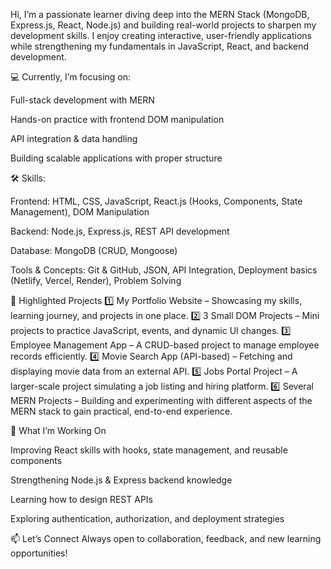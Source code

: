 Hi, I’m a passionate learner diving deep into the MERN Stack (MongoDB, Express.js, React, Node.js) and building real-world projects to sharpen my development skills. I enjoy creating interactive, user-friendly applications while strengthening my fundamentals in JavaScript, React, and backend development.

💻 Currently, I’m focusing on:

Full-stack development with MERN

Hands-on practice with frontend DOM manipulation

API integration & data handling

Building scalable applications with proper structure

🛠️ Skills:

Frontend: HTML, CSS, JavaScript, React.js (Hooks, Components, State Management), DOM Manipulation

Backend: Node.js, Express.js, REST API development

Database: MongoDB (CRUD, Mongoose)

Tools & Concepts: Git & GitHub, JSON, API Integration, Deployment basics (Netlify, Vercel, Render), Problem Solving

📂 Highlighted Projects
1️⃣ My Portfolio Website – Showcasing my skills, learning journey, and projects in one place.
2️⃣ 3 Small DOM Projects – Mini projects to practice JavaScript, events, and dynamic UI changes.
3️⃣ Employee Management App – A CRUD-based project to manage employee records efficiently.
4️⃣ Movie Search App (API-based) – Fetching and displaying movie data from an external API.
5️⃣ Jobs Portal Project – A larger-scale project simulating a job listing and hiring platform.
6️⃣ Several MERN Projects – Building and experimenting with different aspects of the MERN stack to gain practical, end-to-end experience.

🌱 What I’m Working On

Improving React skills with hooks, state management, and reusable components

Strengthening Node.js & Express backend knowledge

Learning how to design REST APIs

Exploring authentication, authorization, and deployment strategies

📫 Let’s Connect
Always open to collaboration, feedback, and new learning opportunities!
